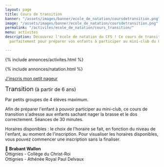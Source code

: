 ```yaml
---
layout: page
title: Cours de transition
banner: "/assets/images/banner/ecole_de_natation/coursdetransition.png"
image: "/assets/images/banner/ecole_de_natation/coursdetransition.png"
permalink: "/activites/ecole_de_natation/cours_transition/"
menu: activites
description: Découvrez l'école de natation du CFS ! Ce cours de transition conviendra
  parfaitement pour préparer vos enfants à participer au mini-club du CFS.

---
```

{% include annonces/activites.html %}

{% include annonces/natation.html %}

<div class="d-flex justify-content-center mb-3">
<a href="https://www12.iclub.be/myiclub3_CFS_register.asp?ClubID=559&LG=FR&Categorie=5" class="btn btn-info-filled" target="_blank">J'inscris mon petit nageur</a>
</div>

<span style="font-size:20px">Transition</span><span style="font-size:16px"> (à partir de 6 ans)</span>

Par petits groupes de 4 élèves maximum.

Afin de préparer l'enfant à pouvoir participer au mini-club, ce cours de transition s'adresse aux enfants sachant nager la brasse et le dos correctement. Séances de 30 minutes.

Horaires disponibles : le choix de l'horaire se fait, en fonction du niveau de l'enfant, au moment de l'inscription. Pour visualiser les horaires disponibles, vous pouvez commencer une inscription sans la finaliser.

📍 **Brabant Wallon**  
Ottignies - Collège du Christ-Roi  
Ottignies - Athénée Royal Paul Delvaux